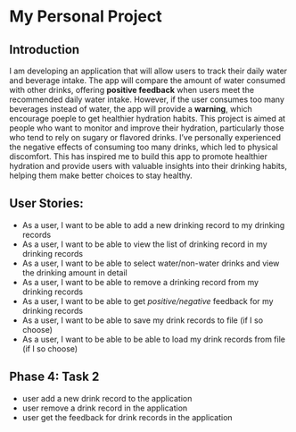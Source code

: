 # My Personal Project

## Introduction

I am developing an application that will allow users to track their daily water and beverage intake. The app will compare the amount of water consumed with other drinks, offering **positive feedback** when users meet the recommended daily water intake. However, if the user consumes too many beverages instead of water, the app will provide a **warning**, which encourage poeple to get healthier hydration habits. This project is aimed at people who want to monitor and improve their hydration, particularly those who tend to rely on sugary or flavored drinks. I’ve personally experienced the negative effects of consuming too many drinks, which led to physical discomfort. This has inspired me to build this app to promote healthier hydration and provide users with valuable insights into their drinking habits, helping them make better choices to stay healthy.


## User Stories:

- As a user, I want to be able to add a new drinking record to my drinking records
- As a user, I want to be able to view the list of drinking record in my drinking records
- As a user, I want to be able to select water/non-water drinks and view the drinking amount in detail
- As a user, I want to be able to remove a drinking record from my drinking records
- As a user, I want to be able to get *positive/negative* feedback for my drinking records
- As a user, I want to be able to save my drink records to file (if I so choose)
- As a user, I want to be able to be able to load my drink records from file (if I so choose)

## Phase 4: Task 2
- user add a new drink record to the application
- user remove a drink record in the application
- user get the feedback for drink records in the application
